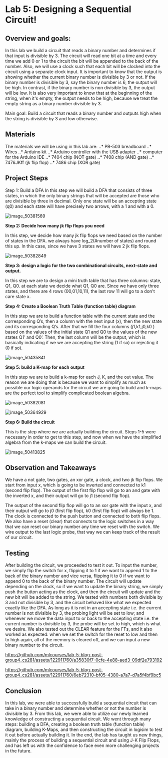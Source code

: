 # Lab 5: Designing a Sequential Circuit!


## Overview and goals: 
In this lab we build a circuit that reads a binary number and determines if that input is divisible by 3. The circuit will read one bit at a time and every time we add 0 or 1 to the circuit the bit will be appended to the back of the number. Also, we will use a clock such that each bit will be clocked into the circuit using a separate clock input. It is important to know that the output is showing whether the current binary number is divisible by 3 or not. If the binary number is divisible by 3, say the binary number is 6, the output will be high. In contrast, if the binary number is non divisible by 3, the output will be low. It is also very important to know that at the beginning of the string, when it's empty, the output needs to be high, because we treat the empty string as a binary number divisible by 3. 

Main goal: Build a circuit that reads a binary number and outputs high when the string is divisible by 3 and low otherwise.


## Materials 
The materials we will be using in this lab are:
..* PB-503 breadboard
..* Wires
..* Arduino kit
..* Arduino controller with the USB adapter
..* computer for the Arduino IDE
..* 7404 chip (NOT gate)
..* 7408 chip (AND gate)
..* 7476JKff (jk flip flop)
..* 7486 chip (XOR gate)


## Project Steps 
Step 1: Build a DFA 
In this step we will build a DFA that consists of three states, in which the only binary strings that will be accepted are those who are divisible by three in decimal. Only one state will be an accepting state (q0) and each state will have precisely two arrows, with a 1 and with a 0. 

![image_50381569](https://github.com/mlcourses/lab-5-blog-post-group4_cs281/assets/122911760/14c713e6-883f-43a0-bd29-3f533d1745a3)

**Step 2: Decide how many jk flip flops you need**

In this step, we decide how many jk flip flops we need based on the number of states in the DFA. we always have log_2(#number of states) and round this up. In this case, since we have 3 states we will have 2 jk flip flops.

![image_50382849](https://github.com/mlcourses/lab-5-blog-post-group4_cs281/assets/122911760/667d08e5-4ca8-40e0-ba4d-f0c04ce464f5)

**Step 3: design a logic for the two combinational circuits, next-state and output.**

In this step we are to design a mini truth table that has three columns: state, Q1, Q0. at each state we decide what Q1, Q0 are. Since we have only three states, and there are 4 rows (00,01,10,11), the last row 11 will go to a don't care state x.
 
**Step 4: Create a Boolean Truth Table (function table) diagram**

In this step we are to build a function table with the current state and the corresponding Q’s, then a column with the next input (x), then the new state and its corresponding Q’s. After that we fill the four columns (j1,k1,j0,k0 ) based on the values of the initial state Q1 and Q0 to the values of the new states Q1’ and Q0’. Then, the last column will be the output, which is basically indicating if we we are accepting the string (1 if so)  or rejecting it (0 if so). 

![image_50435841](https://github.com/mlcourses/lab-5-blog-post-group4_cs281/assets/122911760/bc6cbd47-ee51-4145-8e2c-e7b2ebcd0a5a)

**Step 5: build a K-map for each output**

In this step we are to build a k-map for each J, K, and the out value. The reason we are doing that is because we want to simplify as much as possible our logic operands for the circuit we are going to build and k-maps are the perfect tool to simplify complicated boolean algebra. 

![image_50382081](https://github.com/mlcourses/lab-5-blog-post-group4_cs281/assets/122911760/0b5f9118-af23-4a7c-af8a-6d67c61261ab)

![image_50364929](https://github.com/mlcourses/lab-5-blog-post-group4_cs281/assets/122911760/17227382-9edc-4e63-821c-dfcc149fd107)

**Step 6: Build the circuit**

This is the step where we are actually building the circuit. Steps 1-5 were necessary in order to get to this step, and now when we have the simplified algebra from the k-maps we can build the circuit.

![image_50413825](https://github.com/mlcourses/lab-5-blog-post-group4_cs281/assets/122911760/210d3b48-7a01-4888-bf4f-e211a4ebffb4)


## Observation and Takeaways
We have a not gate, two gates, an xor gate, a clock, and two jk flip flops.
We start from input x, which is going to be inverted and connected to k1 (second flip flop). The output of the first flip flop will go to an and gate with the inverted x, and their output will go to j1 (second flip flop). 

The output of the second flip flop will go to an xor gate with the input x, and their output will go to j0 (first flip flop), k0 (first flip flop) will always be 1. The clock is connected to the push button and connected to both flip flops. We also have a reset (clear) that connects to the logic switches in a way that we can reset our binary number any time we reset with the switch. 
We wire output to the last logic probe, that way we can keep track of the result of our circuit. 


## Testing
After building the circuit, we proceeded to test it out. To input the number, we simply flip the switch for x, flipping it to 1 if we want to append 1 to the back of the binary number and vice versa, flipping it to 0 if we want to append 0 to the back of the binary number. The circuit will update depending on the clock, so if we want to update the binary string, we simply push the button acting as the clock, and then the circuit will update and the new bit will be added to the string. We tested with numbers both divisible by 3 and not divisible by 3, and the circuit behaved like what we expected exactly like the DFA. As long as it is not in an accepting state i.e. the current number is not divisible by 3, the probing light will be set to low; and whenever we move the data input to or back to the accepting state i.e. the current number is divisible by 3, the probe will be set to high, which is what we desire. We also tested out the CLEAR feature for the FFs, and it also worked as expected: when we set the switch for the reset to low and then to high again, all of the memory is cleared off, and we can input a new binary number to the circuit.

https://github.com/mlcourses/lab-5-blog-post-group4_cs281/assets/122911760/a35830f7-0cfe-4e88-aed3-09df2e793192

https://github.com/mlcourses/lab-5-blog-post-group4_cs281/assets/122911760/6eb72310-bf05-4380-a7a7-d7a5f4bf9bc5


## Conclusion
In this lab, we were able to successfully build a sequential circuit that can take in a binary number and determine whether or not the number is divisible by 3. From this lab, we were able to utilize our newly learned knowledge of constructing a sequential circuit. We went through many steps: building a DFA, creating a boolean truth table (function table) diagram, building K-Maps, and then constructing the circuit in logisim to test it out before actually building it. In the end, the lab has taught us new things, mainly the process of building a sequential circuit and using J-K Flip Flops, and has left us with the confidence to face even more challenging projects in the future.

